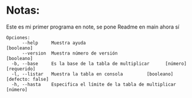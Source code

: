 # Notas:

Este es mi primer programa en note, se pone Readme en main ahora sí

```
Opciones:
      --help     Muestra ayuda                                        [booleano]
      --version  Muestra número de versión                            [booleano]
  -b, --base     Es la base de la tabla de multiplicar      [número] [requerido]
  -l, --listar   Muestra la tabla en consola         [booleano] [defecto: false]
  -h, --hasta    Especifica el límite de la tabla de multiplicar        [número]
```
